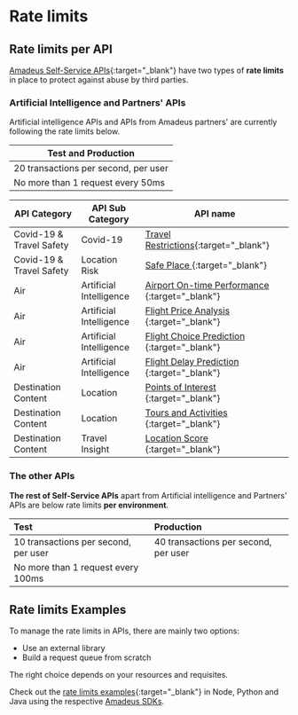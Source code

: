 # Rate limits

## Rate limits per API
[Amadeus Self-Service APIs](https://developers.amadeus.com/self-service){:target="\_blank"} have two types of **rate limits** in place to protect against abuse by third parties.

### Artificial Intelligence and Partners' APIs 

Artificial intelligence APIs and APIs from Amadeus partners' are currently following the rate limits below. 


| Test and Production                   |
|---------------------------------------|
| 20 transactions per second, per user |
| No more than 1 request every 50ms   |


| API Category             | API Sub Category        | API name                                                                                                                          |
|--------------------------|-------------------------|-----------------------------------------------------------------------------------------------------------------------------------|
| Covid-19 & Travel Safety | Covid-19                | [Travel Restrictions](https://developers.amadeus.com/self-service/category/destination-content/api-doc/travel-restrictions){:target="\_blank"}       |
| Covid-19 & Travel Safety | Location Risk           | [ Safe Place ]( https://developers.amadeus.com/self-service/category/destination-content/api-doc/safe-place ){:target="\_blank"}                     |
| Air                      | Artificial Intelligence | [ Airport On-time Performance ]( https://developers.amadeus.com/self-service/category/air/api-doc/airport-on-time-performance ){:target="\_blank"}   |
| Air                      | Artificial Intelligence | [ Flight Price Analysis  ]( https://developers.amadeus.com/self-service/category/air/api-doc/flight-price-analysis ){:target="\_blank"}              |
| Air                      | Artificial Intelligence | [ Flight Choice Prediction ]( https://developers.amadeus.com/self-service/category/air/api-doc/flight-choice-prediction ){:target="\_blank"}         |
| Air                      | Artificial Intelligence | [ Flight Delay Prediction ]( https://developers.amadeus.com/self-service/category/air/api-doc/flight-delay-prediction ){:target="\_blank"}           |
| Destination Content      | Location                | [ Points of Interest ]( https://developers.amadeus.com/self-service/category/destination-content/api-doc/points-of-interest ){:target="\_blank"}     |
| Destination Content      | Location                | [ Tours and Activities ]( https://developers.amadeus.com/self-service/category/destination-content/api-doc/tours-and-activities ){:target="\_blank"} |
| Destination Content      | Travel Insight          | [ Location Score ]( https://developers.amadeus.com/self-service/category/destination-content/api-doc/location-score ){:target="\_blank"}             |



### The other APIs

**The rest of Self-Service APIs** apart from Artificial intelligence and Partners' APIs are below rate limits **per environment**.

| **Test** | **Production** |
| :--- | :--- |
| 10 transactions per second, per user | 40 transactions per second, per user  |
| No more than 1 request every 100ms | |

## Rate limits Examples 
To manage the rate limits in APIs, there are mainly two options: 
- Use an external library
- Build a request queue from scratch

The right choice depends on your resources and requisites. 

Check out the [rate limits examples](https://github.com/amadeus4dev-examples/APIRateLimits){:target="\_blank"} in Node, Python and Java using the respective [Amadeus SDKs](/docs/developer-tools/).